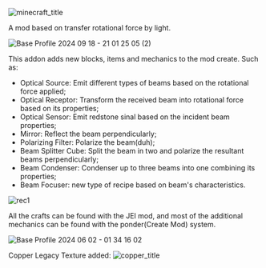 ![minecraft_title](https://github.com/user-attachments/assets/fe0a6a45-953d-4515-ba1a-1217da721642)

A mod based on transfer rotational force by light.

![Base Profile 2024 09 18 - 21 01 25 05 (2)](https://github.com/user-attachments/assets/96e521f0-5edd-4fd9-bd06-7ff18fc8075f)

This addon adds new blocks, items and mechanics to the mod create.
Such as:
 - Optical Source: Emit different types of beams based on the rotational force applied;
 - Optical Receptor: Transform the received beam into rotational force based on its properties;
 - Optical Sensor: Emit redstone sinal based on the incident beam properties;
 - Mirror: Reflect the beam perpendicularly;
 - Polarizing Filter: Polarize the beam(duh);
 - Beam Splitter Cube: Split the beam in two and polarize the resultant beams perpendicularly;
 - Beam Condenser: Condenser up to three beams into one combining its properties;
 - Beam Focuser: new type of recipe based on beam's characteristics.

![rec1](https://github.com/user-attachments/assets/07ce17f6-aa7a-467a-be37-8d406819df47)

All the crafts can be found with the JEI mod, and most of the additional mechanics can be found with the ponder(Create Mod) system.


![Base Profile 2024 06 02 - 01 34 16 02](https://github.com/luccaPossamai/optical/assets/110493821/b7ecf37e-feee-4f32-8e9e-2031a0f22a6d)



Copper Legacy Texture added:
![copper_title](https://github.com/user-attachments/assets/e956b2d0-5da2-4832-8691-be5ab2ebb4fb)







